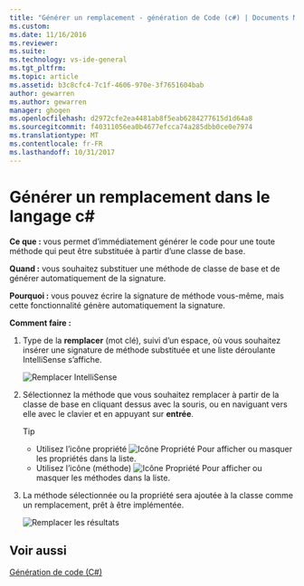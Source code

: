 ```yaml
---
title: "Générer un remplacement - génération de Code (c#) | Documents Microsoft"
ms.custom: 
ms.date: 11/16/2016
ms.reviewer: 
ms.suite: 
ms.technology: vs-ide-general
ms.tgt_pltfrm: 
ms.topic: article
ms.assetid: b3c8cfc4-7c1f-4606-970e-3f7651604bab
author: gewarren
ms.author: gewarren
manager: ghogen
ms.openlocfilehash: d2972cfe2ea4481ab8f5eab6284277615d1d64a8
ms.sourcegitcommit: f40311056ea0b4677efcca74a285dbb0ce0e7974
ms.translationtype: MT
ms.contentlocale: fr-FR
ms.lasthandoff: 10/31/2017
---
```

# <a name="generate-an-override-in-c"></a>Générer un remplacement dans le langage c# #
**Ce que :** vous permet d’immédiatement générer le code pour une toute méthode qui peut être substituée à partir d’une classe de base. 

**Quand :** vous souhaitez substituer une méthode de classe de base et de générer automatiquement de la signature.  

**Pourquoi :** vous pouvez écrire la signature de méthode vous-même, mais cette fonctionnalité génère automatiquement la signature. 

**Comment faire :**

1. Type de la **remplacer** (mot clé), suivi d’un espace, où vous souhaitez insérer une signature de méthode substituée et une liste déroulante IntelliSense s’affiche.

   ![Remplacer IntelliSense](media/override_intellisense.png)

1. Sélectionnez la méthode que vous souhaitez remplacer à partir de la classe de base en cliquant dessus avec la souris, ou en naviguant vers elle avec le clavier et en appuyant sur **entrée**.

   >[!TIP]
   >* Utilisez l’icône propriété ![Icône Propriété](media/override_property.png) Pour afficher ou masquer les propriétés dans la liste.
   >* Utilisez l’icône (méthode) ![Icône Propriété](media/override_method.png) Pour afficher ou masquer les méthodes dans la liste.

1. La méthode sélectionnée ou la propriété sera ajoutée à la classe comme un remplacement, prêt à être implémentée.

   ![Remplacer les résultats](media/override_result.png)

## <a name="see-also"></a>Voir aussi  
[Génération de code (C#)](../code-generation-csharp.md)  
